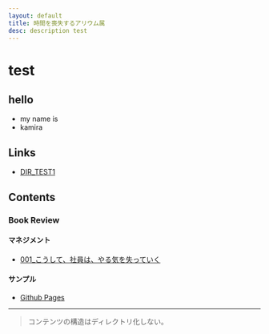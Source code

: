 ```yaml
---
layout: default
title: 時間を喪失するアリウム属
desc: description test
---
```

# test
## hello
- my name is
- kamira

## Links
- [DIR_TEST1](./dir_test1/dir_test.html)

## Contents
### Book Review
#### マネジメント
- [001_こうして、社員は、やる気を失っていく](./book_review/001_こうして社員は、やる気を失っていく/001_こうして社員は、やる気を失っていく.md)

#### サンプル
- [Github Pages](./github_pages/github_pages.html)

---
> コンテンツの構造はディレクトリ化しない。
